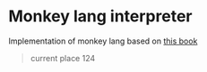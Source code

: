 # Monkey lang interpreter

Implementation of monkey lang based on [this book](https://interpreterbook.com/)

> current place 124
